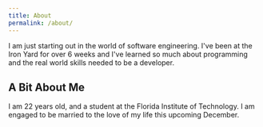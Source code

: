 ```yaml
---
title: About
permalink: /about/
---
```


I am just starting out in the world of software engineering. I've been at the Iron Yard for over 6 weeks and I've learned so much about programming and the real world skills needed to be a developer.  

## A Bit About Me

I am 22 years old, and a student at the Florida Institute of Technology. I am engaged to be married to the love of my life this upcoming December.
